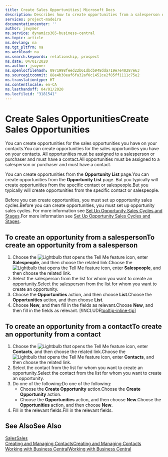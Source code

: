 ```yaml
---
title: Create Sales Opportunities| Microsoft Docs
description: Describes how to create opportunities from a salesperson or a contact in Business Central.
services: project-madeira
documentationcenter: ''
author: jswymer
ms.service: dynamics365-business-central
ms.topic: article
ms.devlang: na
ms.tgt_pltfrm: na
ms.workload: na
ms.search.keywords: relationship, prospect
ms.date: 04/01/2020
ms.author: jswymer
ms.openlocfilehash: 0971998feed22b61dbcb948dda719e7e40287e63
ms.sourcegitcommit: 88e4b30eaf6fa32af0c1452ce2f85ff1111c75e2
ms.translationtype: HT
ms.contentlocale: en-CA
ms.lasthandoff: 04/01/2020
ms.locfileid: "3181541"
---
```

# <a name="create-sales-opportunities"></a><span data-ttu-id="019e3-103">Create Sales Opportunities</span><span class="sxs-lookup"><span data-stu-id="019e3-103">Create Sales Opportunities</span></span>
<span data-ttu-id="019e3-104">You can create opportunities for the sales opportunities you have on your contacts.</span><span class="sxs-lookup"><span data-stu-id="019e3-104">You can create opportunities for the sales opportunities you have on your contacts.</span></span> <span data-ttu-id="019e3-105">All opportunities must be assigned to a salesperson or purchaser and must have a contact.</span><span class="sxs-lookup"><span data-stu-id="019e3-105">All opportunities must be assigned to a salesperson or purchaser and must have a contact.</span></span>

<span data-ttu-id="019e3-106">You can create opportunities from the **Opportunity List** page.</span><span class="sxs-lookup"><span data-stu-id="019e3-106">You can create opportunities from the **Opportunity List** page.</span></span> <span data-ttu-id="019e3-107">But you typically will create opportunities from the specific contact or salespeople.</span><span class="sxs-lookup"><span data-stu-id="019e3-107">But you typically will create opportunities from the specific contact or salespeople.</span></span>

<span data-ttu-id="019e3-108">Before you can create opportunities, you must set up opportunity sales cycles.</span><span class="sxs-lookup"><span data-stu-id="019e3-108">Before you can create opportunities, you must set up opportunity sales cycles.</span></span> <span data-ttu-id="019e3-109">For more information see [Set Up Opportunity Sales Cycles and Stages](marketing-how-setup-opportunity-sales-cycles-stages.md).</span><span class="sxs-lookup"><span data-stu-id="019e3-109">For more information see [Set Up Opportunity Sales Cycles and Stages](marketing-how-setup-opportunity-sales-cycles-stages.md).</span></span>

## <a name="to-create-an-opportunity-from-a-salesperson"></a><span data-ttu-id="019e3-110">To create an opportunity from a salesperson</span><span class="sxs-lookup"><span data-stu-id="019e3-110">To create an opportunity from a salesperson</span></span>
1. <span data-ttu-id="019e3-111">Choose the ![Lightbulb that opens the Tell Me feature](media/ui-search/search_small.png "Tell me what you want to do") icon, enter **Salespeople**, and then choose the related link.</span><span class="sxs-lookup"><span data-stu-id="019e3-111">Choose the ![Lightbulb that opens the Tell Me feature](media/ui-search/search_small.png "Tell me what you want to do") icon, enter **Salespeople**, and then choose the related link.</span></span>
2. <span data-ttu-id="019e3-112">Select the salesperson from the list for whom you want to create an opportunity.</span><span class="sxs-lookup"><span data-stu-id="019e3-112">Select the salesperson from the list for whom you want to create an opportunity.</span></span>
3. <span data-ttu-id="019e3-113">Choose the **Opportunities** action, and then choose **List**.</span><span class="sxs-lookup"><span data-stu-id="019e3-113">Choose the **Opportunities** action, and then choose **List**.</span></span>
4. <span data-ttu-id="019e3-114">Choose **New**, and then fill in the fields as relevant.</span><span class="sxs-lookup"><span data-stu-id="019e3-114">Choose **New**, and then fill in the fields as relevant.</span></span> [!INCLUDE[tooltip-inline-tip](includes/tooltip-inline-tip_md.md)]  



## <a name="to-create-an-opportunity-from-a-contact"></a><span data-ttu-id="019e3-115">To create an opportunity from a contact</span><span class="sxs-lookup"><span data-stu-id="019e3-115">To create an opportunity from a contact</span></span>
1. <span data-ttu-id="019e3-116">Choose the ![Lightbulb that opens the Tell Me feature](media/ui-search/search_small.png "Tell me what you want to do") icon, enter **Contacts**, and then choose the related link.</span><span class="sxs-lookup"><span data-stu-id="019e3-116">Choose the ![Lightbulb that opens the Tell Me feature](media/ui-search/search_small.png "Tell me what you want to do") icon, enter **Contacts**, and then choose the related link.</span></span>
2. <span data-ttu-id="019e3-117">Select the contact from the list for whom you want to create an opportunity.</span><span class="sxs-lookup"><span data-stu-id="019e3-117">Select the contact from the list for whom you want to create an opportunity.</span></span>
3. <span data-ttu-id="019e3-118">Do one of the following:</span><span class="sxs-lookup"><span data-stu-id="019e3-118">Do one of the following:</span></span>
   * <span data-ttu-id="019e3-119">Choose the **Create Opportunity** action.</span><span class="sxs-lookup"><span data-stu-id="019e3-119">Choose the **Create Opportunity** action.</span></span>
   * <span data-ttu-id="019e3-120">Choose the  **Opportunities** action, and then choose **New**.</span><span class="sxs-lookup"><span data-stu-id="019e3-120">Choose the  **Opportunities** action, and then choose **New**.</span></span>
4. <span data-ttu-id="019e3-121">Fill in the relevant fields.</span><span class="sxs-lookup"><span data-stu-id="019e3-121">Fill in the relevant fields.</span></span>

## <a name="see-also"></a><span data-ttu-id="019e3-122">See Also</span><span class="sxs-lookup"><span data-stu-id="019e3-122">See Also</span></span>
[<span data-ttu-id="019e3-123">Sales</span><span class="sxs-lookup"><span data-stu-id="019e3-123">Sales</span></span>](sales-manage-sales.md)  
[<span data-ttu-id="019e3-124">Creating and Managing Contacts</span><span class="sxs-lookup"><span data-stu-id="019e3-124">Creating and Managing Contacts</span></span>](marketing-contacts.md)  
[<span data-ttu-id="019e3-125">Working with Business Central</span><span class="sxs-lookup"><span data-stu-id="019e3-125">Working with Business Central</span></span>](ui-work-product.md)
